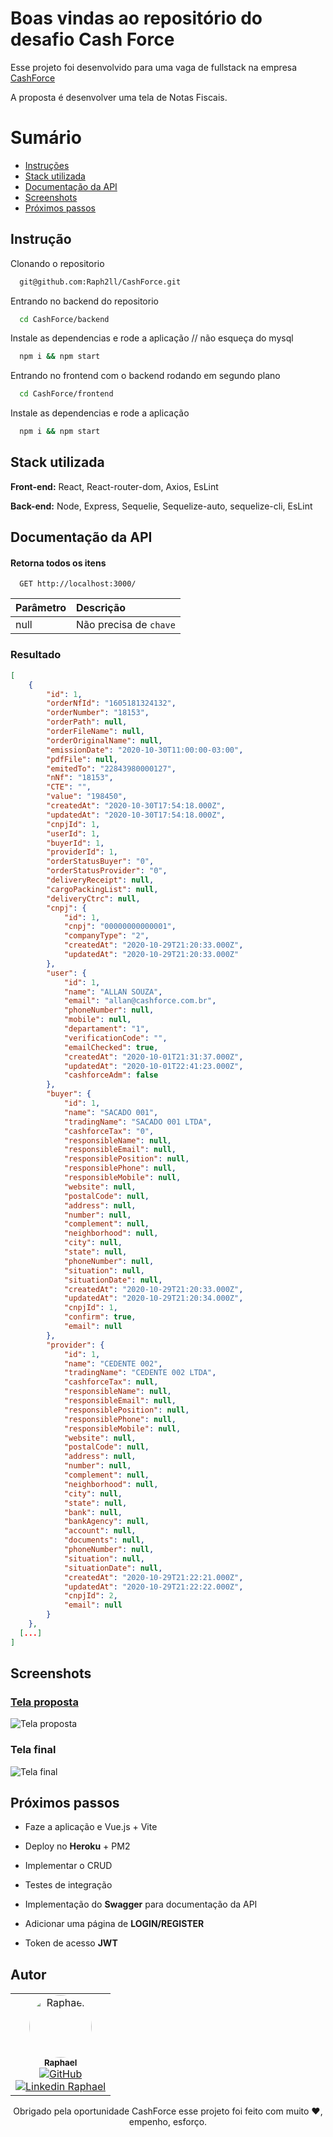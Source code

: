 
# Boas vindas ao repositório do desafio Cash Force

Esse projeto foi desenvolvido para uma vaga de fullstack na empresa [CashForce](https://cashforce.com.br/)

A proposta é desenvolver uma tela de Notas Fiscais.

# Sumário

- [Instruções](#instruções)
- [Stack utilizada](#Stack-utilizadas)
- [Documentação da API](#documentação-da-API)
- [Screenshots](#Screenshots)
- [Próximos passos](#Próximos-passos)

## Instrução

Clonando o repositorio

```bash
  git@github.com:Raph2ll/CashForce.git
```

Entrando no backend do repositorio

```bash
  cd CashForce/backend
```

Instale as dependencias e rode a aplicação
// não esqueça do mysql

```bash
  npm i && npm start
```

Entrando no frontend com o backend rodando em segundo plano

```bash
  cd CashForce/frontend
```

Instale as dependencias e rode a aplicação


```bash
  npm i && npm start
```
## Stack utilizada

**Front-end:** React, React-router-dom, Axios, EsLint

**Back-end:** Node, Express, Sequelie, Sequelize-auto, sequelize-cli, EsLint

## Documentação da API

#### Retorna todos os itens

```http
  GET http://localhost:3000/
```

| Parâmetro   | Descrição  
| :---------- | :---------
| null | Não precisa de `chave` 

### Resultado

```json
[
	{
		"id": 1,
		"orderNfId": "1605181324132",
		"orderNumber": "18153",
		"orderPath": null,
		"orderFileName": null,
		"orderOriginalName": null,
		"emissionDate": "2020-10-30T11:00:00-03:00",
		"pdfFile": null,
		"emitedTo": "22843980000127",
		"nNf": "18153",
		"CTE": "",
		"value": "198450",
		"createdAt": "2020-10-30T17:54:18.000Z",
		"updatedAt": "2020-10-30T17:54:18.000Z",
		"cnpjId": 1,
		"userId": 1,
		"buyerId": 1,
		"providerId": 1,
		"orderStatusBuyer": "0",
		"orderStatusProvider": "0",
		"deliveryReceipt": null,
		"cargoPackingList": null,
		"deliveryCtrc": null,
		"cnpj": {
			"id": 1,
			"cnpj": "00000000000001",
			"companyType": "2",
			"createdAt": "2020-10-29T21:20:33.000Z",
			"updatedAt": "2020-10-29T21:20:33.000Z"
		},
		"user": {
			"id": 1,
			"name": "ALLAN SOUZA",
			"email": "allan@cashforce.com.br",
			"phoneNumber": null,
			"mobile": null,
			"departament": "1",
			"verificationCode": "",
			"emailChecked": true,
			"createdAt": "2020-10-01T21:31:37.000Z",
			"updatedAt": "2020-10-01T22:41:23.000Z",
			"cashforceAdm": false
		},
		"buyer": {
			"id": 1,
			"name": "SACADO 001",
			"tradingName": "SACADO 001 LTDA",
			"cashforceTax": "0",
			"responsibleName": null,
			"responsibleEmail": null,
			"responsiblePosition": null,
			"responsiblePhone": null,
			"responsibleMobile": null,
			"website": null,
			"postalCode": null,
			"address": null,
			"number": null,
			"complement": null,
			"neighborhood": null,
			"city": null,
			"state": null,
			"phoneNumber": null,
			"situation": null,
			"situationDate": null,
			"createdAt": "2020-10-29T21:20:33.000Z",
			"updatedAt": "2020-10-29T21:20:34.000Z",
			"cnpjId": 1,
			"confirm": true,
			"email": null
		},
		"provider": {
			"id": 1,
			"name": "CEDENTE 002",
			"tradingName": "CEDENTE 002 LTDA",
			"cashforceTax": null,
			"responsibleName": null,
			"responsibleEmail": null,
			"responsiblePosition": null,
			"responsiblePhone": null,
			"responsibleMobile": null,
			"website": null,
			"postalCode": null,
			"address": null,
			"number": null,
			"complement": null,
			"neighborhood": null,
			"city": null,
			"state": null,
			"bank": null,
			"bankAgency": null,
			"account": null,
			"documents": null,
			"phoneNumber": null,
			"situation": null,
			"situationDate": null,
			"createdAt": "2020-10-29T21:22:21.000Z",
			"updatedAt": "2020-10-29T21:22:22.000Z",
			"cnpjId": 2,
			"email": null
		}
	},
  [...]
]
```


## Screenshots

### [Tela proposta](https://www.figma.com/file/NY1fe6PAZ6DKeD9eOzyrju/Teste-Cashfroce?node-id=0%3A1)

![Tela proposta](https://via.placeholder.com/468x300?text=App+Screenshot+Here)

### Tela final

![Tela final](https://via.placeholder.com/468x300?text=App+Screenshot+Here)

## Próximos passos


* Faze a aplicação e Vue.js + Vite 

* Deploy no **Heroku** + PM2

* Implementar o CRUD

* Testes de integração

* Implementação do **Swagger** para documentação da API

* Adicionar uma página de **LOGIN/REGISTER**

* Token de acesso **JWT**

## Autor

<table align="center">
  <tr>
    <td align="center"><a href="https://github.com/Raph2ll"><img style="border-radius: 50%;" src="https://avatars.githubusercontent.com/u/66336767?v=4" width="100px;" alt="Raphael"/><br /><sub><b>Raphael</b></sub></a><br /><a href="https://github.com/Raph2ll" title="GitHub Raphael"><img src="https://img.shields.io/badge/-GitHub-gray?style=flat&logo=github" alt="GitHub"/></a><br /><a href="https://www.linkedin.com/in/Raph2ll/" title="Linkedin Raphael"><img src="https://img.shields.io/badge/-Linkedin-informational?style=flat&logo=linkedin" alt="Linkedin Raphael"/></a></td>
</table>

<p align="center">Obrigado pela oportunidade CashForce esse projeto foi feito com muito ❤️, empenho, esforço.</>

